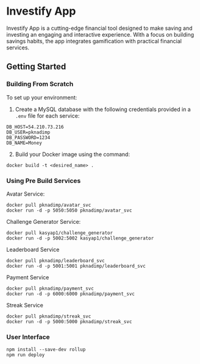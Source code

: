 # Investify App

Investify App is a cutting-edge financial tool designed to make saving and investing an engaging and interactive experience. With a focus on building savings habits, the app integrates gamification with practical financial services.

## Getting Started

### Building From Scratch

To set up your environment: 

1. Create a MySQL database with the following credentials provided in a `.env` file for each service:  

```plaintext
DB_HOST=54.210.73.216
DB_USER=pknadimp
DB_PASSWORD=1234
DB_NAME=Money
```  

2. Build your Docker image using the command:

```shell
docker build -t <desired_name> .
```  

### Using Pre Build Services  

Avatar Service:
```shell
docker pull pknadimp/avatar_svc
docker run -d -p 5050:5050 pknadimp/avatar_svc
```  

Challenge Generator Service:
```shell
docker pull kasyap1/challenge_generator
docker run -d -p 5002:5002 kasyap1/challenge_generator
```  

Leaderboard Service
```shell
docker pull pknadimp/leaderboard_svc
docker run -d -p 5001:5001 pknadimp/leaderboard_svc
```  
  
Payment Service 
```shell
docker pull pknadimp/payment_svc
docker run -d -p 6000:6000 pknadimp/payment_svc
```

Streak Service
```shell
docker pull pknadimp/streak_svc
docker run -d -p 5000:5000 pknadimp/streak_svc
```

### User Interface

```shell
npm install --save-dev rollup
npm run deploy
```

